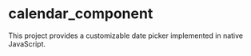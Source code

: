 # calendar_component
This project provides a customizable date picker implemented in native JavaScript.
